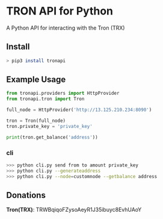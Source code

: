 # TRON API for Python
A Python API for interacting with the Tron (TRX)

## Install

```bash
> pip3 install tronapi
```

## Example Usage
```python
from tronapi.providers import HttpProvider
from tronapi.tron import Tron

full_node = HttpProvider('http://13.125.210.234:8090')

tron = Tron(full_node)
tron.private_key = 'private_key'

print(tron.get_balance('address'))
```
### cli
```bash
>>> python cli.py send from to amount private_key
>>> python cli.py --generateaddress
>>> python cli.py --node=customnode --getbalance address
```


## Donations
**Tron(TRX)**: TRWBqiqoFZysoAeyR1J35ibuyc8EvhUAoY
